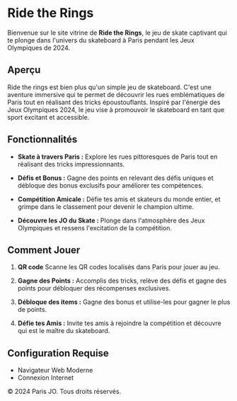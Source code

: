 # Ride the Rings

Bienvenue sur le site vitrine de **Ride the Rings**, le jeu de skate captivant qui te plonge dans l'univers du skateboard à Paris pendant les Jeux Olympiques de 2024.

## Aperçu

Ride the rings est bien plus qu'un simple jeu de skateboard. C'est une aventure immersive qui te permet de découvrir les rues emblématiques de Paris tout en réalisant des tricks époustouflants. Inspiré par l'énergie des Jeux Olympiques 2024, le jeu vise à promouvoir le skateboard en tant que sport excitant et accessible.

## Fonctionnalités

- **Skate à travers Paris :** Explore les rues pittoresques de Paris tout en réalisant des tricks impressionnants.
  
- **Défis et Bonus :** Gagne des points en relevant des défis uniques et débloque des bonus exclusifs pour améliorer tes compétences.

- **Compétition Amicale :** Défie tes amis et skateurs du monde entier, et grimpe dans le classement pour devenir le champion ultime.

- **Découvre les JO du Skate :** Plonge dans l'atmosphère des Jeux Olympiques et ressens l'excitation de la compétition.

## Comment Jouer

1. **QR code** Scanne les QR codes localisés dans Paris pour jouer au jeu.

2. **Gagne des Points :** Accomplis des tricks, relève des défis et gagne des points pour débloquer des récompenses exclusives.
3. **Débloque des items :** Gagne des bonus et utilise-les pour gagner le plus de points.

4. **Défie tes Amis :** Invite tes amis à rejoindre la compétition et découvre qui est le maître du skateboard.

## Configuration Requise

- Navigateur Web Moderne
- Connexion Internet
  
© 2024 Paris JO. Tous droits réservés.
